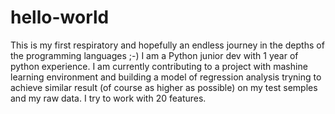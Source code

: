 # hello-world
This is my first respiratory and hopefully an endless journey in the depths of the programming languages ;-)
I am a Python junior dev with 1 year of python experience.
I am currently contributing to a project with mashine learning environment and building a model of regression analysis tryning to achieve similar result (of course as higher as possible) on my test semples and my raw data. I try to work with 20 features.
